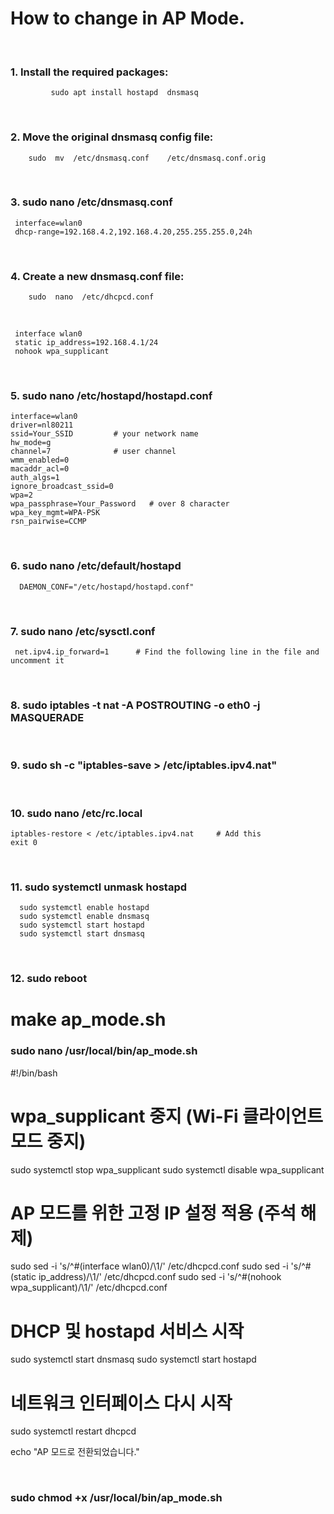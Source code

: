 # How to change in AP Mode.

<br/>

### 1.  Install the required packages: 

             sudo apt install hostapd  dnsmasq

<br/>

### 2. Move the original dnsmasq config file:

        sudo  mv  /etc/dnsmasq.conf    /etc/dnsmasq.conf.orig

<br/>

### 3.  sudo nano  /etc/dnsmasq.conf

     interface=wlan0       
     dhcp-range=192.168.4.2,192.168.4.20,255.255.255.0,24h

<br/>

### 4.  Create a new dnsmasq.conf file:
        sudo  nano  /etc/dhcpcd.conf
<br/>

     interface wlan0
     static ip_address=192.168.4.1/24
     nohook wpa_supplicant

<br/>

### 5.  sudo  nano  /etc/hostapd/hostapd.conf

    interface=wlan0
    driver=nl80211
    ssid=Your_SSID         # your network name
    hw_mode=g
    channel=7              # user channel
    wmm_enabled=0
    macaddr_acl=0
    auth_algs=1
    ignore_broadcast_ssid=0
    wpa=2
    wpa_passphrase=Your_Password   # over 8 character
    wpa_key_mgmt=WPA-PSK
    rsn_pairwise=CCMP

<br/>

### 6.   sudo nano /etc/default/hostapd

      DAEMON_CONF="/etc/hostapd/hostapd.conf"

<br/>

### 7.  sudo nano /etc/sysctl.conf

     net.ipv4.ip_forward=1      # Find the following line in the file and uncomment it

<br/>

### 8.  sudo  iptables  -t   nat   -A   POSTROUTING   -o    eth0   -j   MASQUERADE

<br/>

### 9.  sudo sh -c "iptables-save > /etc/iptables.ipv4.nat"

<br/>

### 10. sudo nano /etc/rc.local

    iptables-restore < /etc/iptables.ipv4.nat     # Add this 
    exit 0

<br/>

### 11.   sudo systemctl unmask hostapd
      sudo systemctl enable hostapd
      sudo systemctl enable dnsmasq
      sudo systemctl start hostapd
      sudo systemctl start dnsmasq

<br/>

###  12.  sudo reboot


# make ap_mode.sh 

### sudo nano /usr/local/bin/ap_mode.sh


#!/bin/bash

# wpa_supplicant 중지 (Wi-Fi 클라이언트 모드 중지)
sudo systemctl stop wpa_supplicant
sudo systemctl disable wpa_supplicant

# AP 모드를 위한 고정 IP 설정 적용 (주석 해제)
sudo sed -i 's/^#\(interface wlan0\)/\1/' /etc/dhcpcd.conf
sudo sed -i 's/^#\(static ip_address\)/\1/' /etc/dhcpcd.conf
sudo sed -i 's/^#\(nohook wpa_supplicant\)/\1/' /etc/dhcpcd.conf

# DHCP 및 hostapd 서비스 시작
sudo systemctl start dnsmasq
sudo systemctl start hostapd

# 네트워크 인터페이스 다시 시작
sudo systemctl restart dhcpcd

echo "AP 모드로 전환되었습니다."

<br/>

###  sudo  chmod +x  /usr/local/bin/ap_mode.sh


